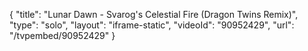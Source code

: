 {
    "title": "Lunar Dawn - Svarog's Celestial Fire (Dragon Twins Remix)",
    "type": "solo",
    "layout": "iframe-static",
    "videoId": "90952429",
    "url": "\/tvpembed\/90952429"
}